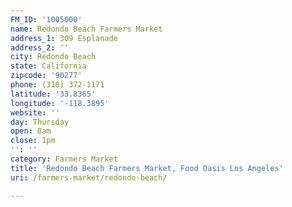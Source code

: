 ```yaml
---
FM_ID: '1005000'
name: Redondo Beach Farmers Market
address_1: 309 Esplanade
address_2: ''
city: Redondo Beach
state: California
zipcode: '90277'
phone: (310) 372-1171
latitude: '33.8365'
longitude: '-118.3895'
website: ''
day: Thursday
open: 8am
close: 1pm
'': ''
category: Farmers Market
title: 'Redondo Beach Farmers Market, Food Oasis Los Angeles'
uri: /farmers-market/redondo-beach/

---
```

